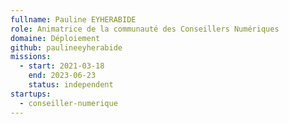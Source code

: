 ```yaml
---
fullname: Pauline EYHERABIDE
role: Animatrice de la communauté des Conseillers Numériques
domaine: Déploiement
github: paulineeyherabide
missions:
  - start: 2021-03-18
    end: 2023-06-23
    status: independent
startups:
  - conseiller-numerique
---
```


